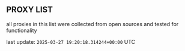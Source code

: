 ## PROXY LIST

all proxies in this list were collected from open sources and tested for functionality

last update: `2025-03-27 19:20:18.314244+00:00` UTC
